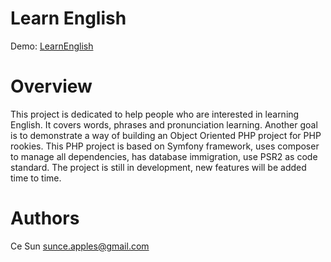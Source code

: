 # Learn English
Demo: [LearnEnglish](http://english.mmyyabb.com/)

# Overview
This project is dedicated to help people who are interested in learning English. It covers words, phrases and pronunciation learning. Another goal is to demonstrate a way of building an Object Oriented PHP project for PHP rookies. This PHP project is based on Symfony framework, uses composer to manage all dependencies, has database immigration, use PSR2 as code standard. 
The project is still in development, new features will be added time to time.

# Authors
Ce Sun
sunce.apples@gmail.com
